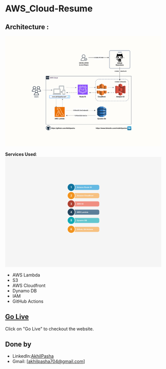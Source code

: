 # AWS_Cloud-Resume
  

## Architecture :

![Architecture Diagram](img/Cloudresume-Architecture.jpg)

**Services Used**:
![Services](img/Cloudresume-Services.jpg)

- AWS Lambda
- S3
- AWS Cloudfront
- Dynamo DB
- IAM
- GitHub Actions

## [Go Live](https://www.akhilpasha.tech/)
Click on "Go Live" to checkout the website.

## Done by
- LinkedIn:[AkhilPasha](https://www.linkedin.com/in/akhilpasha/)
- Gmail: [akhilpasha704@gmail.com]
